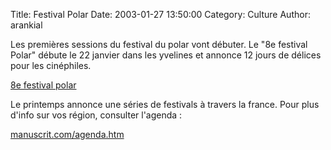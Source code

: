 Title: Festival Polar
Date: 2003-01-27 13:50:00
Category: Culture
Author: arankial

Les premières sessions du festival du polar vont débuter. Le "8e festival Polar" débute le 22 janvier dans les  yvelines et annonce 12 jours de délices pour les cinéphiles.

[ 8e festival polar](http://www.san-sqy.fr/polar/polar2003/)

Le printemps annonce une séries de festivals à travers la france. Pour plus d'info sur vos région, 
consulter l'agenda :

[manuscrit.com/agenda.htm](http://www.manuscrit.com/agenda.htm)